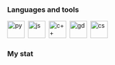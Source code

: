  ### Languages and tools
 <img src="https://cdn.jsdelivr.net/gh/devicons/devicon@latest/icons/python/python-original.svg"    
 title="py" width="40" height="40"/>&nbsp; 
 <img src="https://cdn.jsdelivr.net/gh/devicons/devicon@latest/icons/javascript/javascript-original.svg"
 title="js" width="40" height="40"/>&nbsp;
 <img src="https://cdn.jsdelivr.net/gh/devicons/devicon@latest/icons/cplusplus/cplusplus-original.svg"
 title="c++" width="40" height="40"/>&nbsp;
 <img src="https://cdn.jsdelivr.net/gh/devicons/devicon@latest/icons/godot/godot-original.svg" 
 title="gd" width="40" height="40"/>&nbsp;
  <img src="https://cdn.jsdelivr.net/gh/devicons/devicon@latest/icons/csharp/csharp-original.svg" 
 title="cs" width="40" height="40"/>&nbsp;


### My stat

 <div id="stat" align="center">
    <img src="https://github-profile-summary-cards.vercel.app/api/cards/profile-details?username=stormitq&theme=aura" alt=""/>
    <img src="https://github-profile-summary-cards.vercel.app/api/cards/stats?username=stormit&theme=aura" alt="" />
  <img src="https://github-profile-summary-cards.vercel.app/api/cards/profile-details?username=stormitor&theme=aura" alt=""/>
</div>
